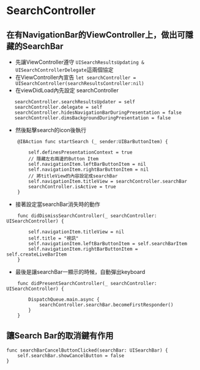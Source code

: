 # SearchController

## 在有NavigationBar的ViewController上，做出可隱藏的SearchBar

* 先讓ViewController遵守 `UISearchResultsUpdating & UISearchControllerDelegate`這兩個協定
* 在ViewController內宣告  `let searchController = UISearchController(searchResultsController:nil)`
* 在viewDidLoad內先設定 searchController

```text
   searchController.searchResultsUpdater = self
   searchController.delegate = self
   searchController.hidesNavigationBarDuringPresentation = false
   searchController.dimsBackgroundDuringPresentation = false
```

* 然後點擊search的icon後執行

```text
    @IBAction func startSearch (_ sender:UIBarButtonItem) {

        self.definesPresentationContext = true
        // 隱藏左右兩邊的Button Item
        self.navigationItem.leftBarButtonItem = nil
        self.navigationItem.rightBarButtonItem = nil
        // 將titleView的內容設定成searchBar
        self.navigationItem.titleView = searchController.searchBar
        searchController.isActive = true
    }
```

* 接著設定當searchBar消失時的動作

```text
    func didDismissSearchController(_ searchController: UISearchController) {

        self.navigationItem.titleView = nil
        self.title = "視訊"
        self.navigationItem.leftBarButtonItem = self.searchBarItem
        self.navigationItem.rightBarButtonItem = self.createLiveBarItem
    }
```

* 最後是讓searchBar一顯示的時候，自動彈出keyboard

```text
    func didPresentSearchController(_ searchController: UISearchController) {

        DispatchQueue.main.async {
            searchController.searchBar.becomeFirstResponder()
        }
    }
```

## 讓Search Bar的取消鍵有作用

```text
func searchBarCancelButtonClicked(searchBar: UISearchBar) {
    self.searchBar.showCancelButton = false
}
```

